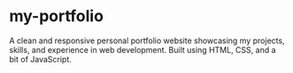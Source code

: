 # my-portfolio
A clean and responsive personal portfolio website showcasing my projects, skills, and experience in web development. Built using HTML, CSS, and a bit of JavaScript.
